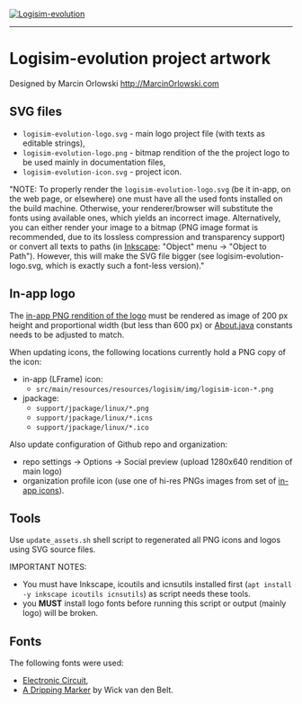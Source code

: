 [![Logisim-evolution](logisim-evolution-logo.png)](https://github.com/logisim-evolution/logisim-evolution)

---

# Logisim-evolution project artwork #

Designed by Marcin Orlowski <http://MarcinOrlowski.com>

## SVG files ##

* `logisim-evolution-logo.svg` - main logo project file (with texts as editable strings),
* `logisim-evolution-logo.png` - bitmap rendition of the the project logo to be used mainly in documentation files,
* `logisim-evolution-icon.svg` - project icon.

"NOTE: To properly render the `logisim-evolution-logo.svg` (be it in-app, on the web page, or elsewhere)
one must have all the used fonts installed on the build machine. Otherwise, your renderer/browser will substitute
the fonts using available ones, which yields an incorrect image. Alternatively, you can either render
your image to a bitmap (PNG image format is recommended, due to its lossless compression and transparency support)
or convert all texts to paths (in [Inkscape](https://inkscape.org/): "Object" menu -> "Object to Path").
However, this will make the SVG file bigger (see logisim-evolution-logo.svg, which is exactly such
a font-less version)."

## In-app logo ##

The [in-app PNG rendition of the logo](../src/main/resources/resources/logisim/img/logisim-evolution-logo.png)
must be rendered as image of 200 px height and proportional width (but less than 600 px) or
[About.java](../src/main/java/com/cburch/logisim/gui/start/About.java) constants needs to be adjusted to match.

When updating icons, the following locations currently hold a PNG copy of the icon:

* in-app (LFrame) icon:
  * `src/main/resources/resources/logisim/img/logisim-icon-*.png`
* jpackage:
  * `support/jpackage/linux/*.png`
  * `support/jpackage/linux/*.icns`
  * `support/jpackage/linux/*.ico`

Also update configuration of Github repo and organization:

* repo settings -> Options -> Social preview (upload 1280x640 rendition of main logo)
* organization profile icon (use one of hi-res PNGs images from set of [in-app icons](..src/main/resources/resources/logisim/img/)).

## Tools ##

Use `update_assets.sh` shell script to regenerated all PNG icons and logos using SVG source files.

IMPORTANT NOTES:
* You must have Inkscape, icoutils and icnsutils installed first (`apt install -y inkscape icoutils icnsutils`) as script needs these tools.
* you **MUST** install logo fonts before running this script or output (mainly logo) will be broken.

## Fonts ##

The following fonts were used:

* [Electronic Circuit](https://textfonts.net/electronic-circuit-font.html),
* [A Dripping Marker](https://www.1001freefonts.com/a-dripping-marker.font) by Wick van den Belt.
